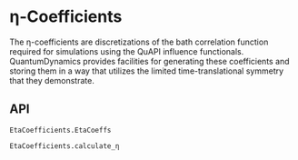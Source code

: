 # η-Coefficients
The η-coefficients are discretizations of the bath correlation function required for simulations using the QuAPI influence functionals. QuantumDynamics provides facilities for generating these coefficients and storing them in a way that utilizes the limited time-translational symmetry that they demonstrate. 

## API
```@docs
EtaCoefficients.EtaCoeffs
```

```@docs
EtaCoefficients.calculate_η
```